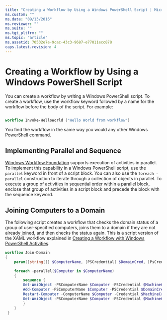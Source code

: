 ```yaml
---
title: "Creating a Workflow by Using a Windows PowerShell Script | Microsoft Docs"
ms.custom: ""
ms.date: "09/13/2016"
ms.reviewer: ""
ms.suite: ""
ms.tgt_pltfrm: ""
ms.topic: "article"
ms.assetid: 70532e7e-9cac-43c3-9687-e77011ecc878
caps.latest.revision: 4
---
```

# Creating a Workflow by Using a Windows PowerShell Script

You can create a workflow by writing a Windows PowerShell script. To create a workflow, use the workflow keyword followed by a name for the workflow before the body of the script. For example:

```powershell

workflow Invoke-HelloWorld {"Hello World from workflow"}
```

You find the workflow in the same way you would any other Windows PowerShell command.

## Implementing Parallel and Sequence

[Windows Workflow Foundation](https://msdn.microsoft.com/library/ms735967.aspx) supports execution of activities in parallel. To implement this capability in a Windows PowerShell script, use the `parallel` keyword in front of a script block. You can also use the `foreach -parallel` construction to iterate through a collection of objects in parallel. To execute a group of activities in sequential order within a parallel block, enclose that group of activities in a script block and precede the block with the sequence keyword.

## Joining Computers to a Domain

The following script creates a workflow that checks the domain status of a group of user-specified computers, joins them to a domain if they are not already joined, and then checks the status again. This is a script version of the XAML workflow explained in [Creating a Workflow with Windows PowerShell Activities](./creating-a-workflow-with-windows-powershell-activities.md).

```powershell
workflow Join-Domain
{
    param([string[]] $ComputerName, [PSCredential] $DomainCred, [PsCredential] $MachineCred)

    foreach -parallel($Computer in $ComputerName)
    {
        sequence {
        Get-WmiObject -PSComputerName $Computer -PSCredential $MachineCred
        Add-Computer -PSComputerName $Computer -PSCredential $DomainCred
        Restart-Computer -ComputerName $Computer -Credential $MachineCred -For PowerShell -Force -Wait -PSComputerName ""
        Get-WmiObject -PSComputerName $Computer -PSCredential $MachineCred
        }
    }
 }

```